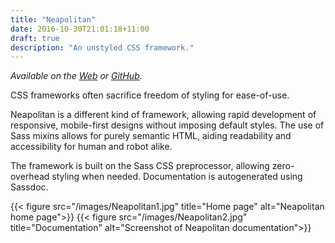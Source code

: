 ```yaml
---
title: "Neapolitan"
date: 2016-10-30T21:01:18+11:00
draft: true
description: "An unstyled CSS framework."
---
```


*Available on the [Web](https://kdelwat.github.io/Neapolitan/) or [GitHub](https://github.com/kdelwat/neapolitan).*

CSS frameworks often sacrifice freedom of styling for ease-of-use.

Neapolitan is a different kind of framework, allowing rapid development of
responsive, mobile-first designs without imposing default styles. The use of
Sass mixins allows for purely semantic HTML, aiding readability and
accessibility for human and robot alike.

The framework is built on the Sass CSS preprocessor, allowing zero-overhead
styling when needed. Documentation is autogenerated using Sassdoc.

{{< figure src="/images/Neapolitan1.jpg" title="Home page" alt="Neapolitan home page">}}
{{< figure src="/images/Neapolitan2.jpg" title="Documentation" alt="Screenshot of Neapolitan documentation">}}
